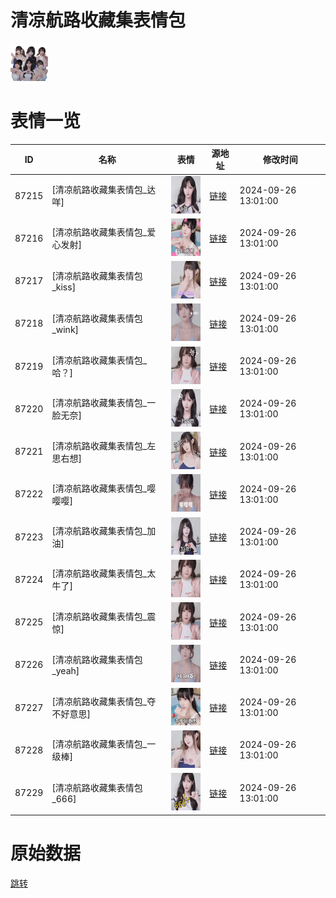 # 清凉航路收藏集表情包

<img src="./cover.png" height="60" alt="cover" />

# 表情一览

|ID|名称|表情|源地址|修改时间|
|----|----|----|----|----|
|87215|[清凉航路收藏集表情包_达咩]|<img src="./pic/087215_%5B清凉航路收藏集表情包_达咩%5D.gif" height="60" alt="达咩"/>|[链接](https://i0.hdslb.com/bfs/garb/3cd0636ddd36beca18e1a20a5f01f6dbb4bc14bc.gif)|2024-09-26 13:01:00|
|87216|[清凉航路收藏集表情包_爱心发射]|<img src="./pic/087216_%5B清凉航路收藏集表情包_爱心发射%5D.gif" height="60" alt="爱心发射"/>|[链接](https://i0.hdslb.com/bfs/garb/7711397eac47f4be1d17b48480c7bc9c3e15a6d2.gif)|2024-09-26 13:01:00|
|87217|[清凉航路收藏集表情包_kiss]|<img src="./pic/087217_%5B清凉航路收藏集表情包_kiss%5D.gif" height="60" alt="kiss"/>|[链接](https://i0.hdslb.com/bfs/garb/aba3f46fe2bb7a046f21290fd2610d7a6c4efbbb.gif)|2024-09-26 13:01:00|
|87218|[清凉航路收藏集表情包_wink]|<img src="./pic/087218_%5B清凉航路收藏集表情包_wink%5D.gif" height="60" alt="wink"/>|[链接](https://i0.hdslb.com/bfs/garb/4ca06847ca0d18865a7ee7f5595d6df02482c984.gif)|2024-09-26 13:01:00|
|87219|[清凉航路收藏集表情包_哈？]|<img src="./pic/087219_%5B清凉航路收藏集表情包_哈？%5D.gif" height="60" alt="哈？"/>|[链接](https://i0.hdslb.com/bfs/garb/db5fd2826c6cac3de482df907a2a54f46c4d4e80.gif)|2024-09-26 13:01:00|
|87220|[清凉航路收藏集表情包_一脸无奈]|<img src="./pic/087220_%5B清凉航路收藏集表情包_一脸无奈%5D.gif" height="60" alt="一脸无奈"/>|[链接](https://i0.hdslb.com/bfs/garb/de77af8e89447bae2449f81eb5f810a097147337.gif)|2024-09-26 13:01:00|
|87221|[清凉航路收藏集表情包_左思右想]|<img src="./pic/087221_%5B清凉航路收藏集表情包_左思右想%5D.gif" height="60" alt="左思右想"/>|[链接](https://i0.hdslb.com/bfs/garb/a15f71fdec3c741ddc9d4feff858c9a8c242f110.gif)|2024-09-26 13:01:00|
|87222|[清凉航路收藏集表情包_嘤嘤嘤]|<img src="./pic/087222_%5B清凉航路收藏集表情包_嘤嘤嘤%5D.gif" height="60" alt="嘤嘤嘤"/>|[链接](https://i0.hdslb.com/bfs/garb/e98d4cf1a99c681d6f4806cfe6a5e0568ee9ecfc.gif)|2024-09-26 13:01:00|
|87223|[清凉航路收藏集表情包_加油]|<img src="./pic/087223_%5B清凉航路收藏集表情包_加油%5D.gif" height="60" alt="加油"/>|[链接](https://i0.hdslb.com/bfs/garb/751488966ff8d36a333f0298ebf7e3124fe7c1bf.gif)|2024-09-26 13:01:00|
|87224|[清凉航路收藏集表情包_太牛了]|<img src="./pic/087224_%5B清凉航路收藏集表情包_太牛了%5D.gif" height="60" alt="太牛了"/>|[链接](https://i0.hdslb.com/bfs/garb/79e495fe1d49a9d27e533e1c56b544d3130616d0.gif)|2024-09-26 13:01:00|
|87225|[清凉航路收藏集表情包_震惊]|<img src="./pic/087225_%5B清凉航路收藏集表情包_震惊%5D.gif" height="60" alt="震惊"/>|[链接](https://i0.hdslb.com/bfs/garb/c62f8542a2879c0c4e4615ec3fbe3b269e4f2d70.gif)|2024-09-26 13:01:00|
|87226|[清凉航路收藏集表情包_yeah]|<img src="./pic/087226_%5B清凉航路收藏集表情包_yeah%5D.gif" height="60" alt="yeah"/>|[链接](https://i0.hdslb.com/bfs/garb/cab66533073259c74c8e282540952ed83bc87f71.gif)|2024-09-26 13:01:00|
|87227|[清凉航路收藏集表情包_夺不好意思]|<img src="./pic/087227_%5B清凉航路收藏集表情包_夺不好意思%5D.gif" height="60" alt="夺不好意思"/>|[链接](https://i0.hdslb.com/bfs/garb/ad1df0a5a4a6eadf3a5d08ef4009da3248efa45f.gif)|2024-09-26 13:01:00|
|87228|[清凉航路收藏集表情包_一级棒]|<img src="./pic/087228_%5B清凉航路收藏集表情包_一级棒%5D.gif" height="60" alt="一级棒"/>|[链接](https://i0.hdslb.com/bfs/garb/ea87da7e6fd6068d4766d938886e4e6ced89bf4e.gif)|2024-09-26 13:01:00|
|87229|[清凉航路收藏集表情包_666]|<img src="./pic/087229_%5B清凉航路收藏集表情包_666%5D.gif" height="60" alt="666"/>|[链接](https://i0.hdslb.com/bfs/garb/c6827738927edc7cac8d87a4792e1da264be334b.gif)|2024-09-26 13:01:00|

# 原始数据

[跳转](./raw.json)

